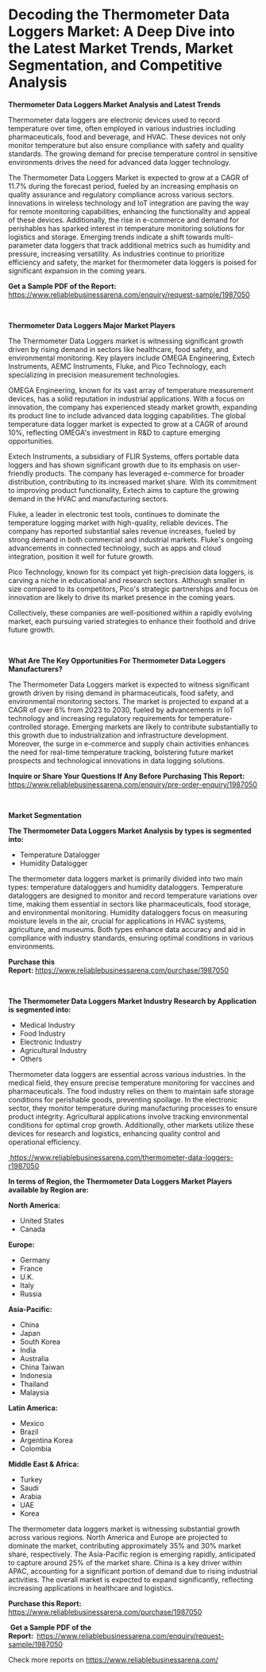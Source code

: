 <p><h1>Decoding the Thermometer Data Loggers Market: A Deep Dive into the Latest Market Trends, Market Segmentation, and Competitive Analysis</h1></p><p><strong>Thermometer Data Loggers Market Analysis and Latest Trends</strong></p>
<p><p>Thermometer data loggers are electronic devices used to record temperature over time, often employed in various industries including pharmaceuticals, food and beverage, and HVAC. These devices not only monitor temperature but also ensure compliance with safety and quality standards. The growing demand for precise temperature control in sensitive environments drives the need for advanced data logger technology.</p><p>The Thermometer Data Loggers Market is expected to grow at a CAGR of 11.7% during the forecast period, fueled by an increasing emphasis on quality assurance and regulatory compliance across various sectors. Innovations in wireless technology and IoT integration are paving the way for remote monitoring capabilities, enhancing the functionality and appeal of these devices. Additionally, the rise in e-commerce and demand for perishables has sparked interest in temperature monitoring solutions for logistics and storage. Emerging trends indicate a shift towards multi-parameter data loggers that track additional metrics such as humidity and pressure, increasing versatility. As industries continue to prioritize efficiency and safety, the market for thermometer data loggers is poised for significant expansion in the coming years.</p></p>
<p><strong>Get a Sample PDF of the Report:&nbsp;</strong> <a href="https://www.reliablebusinessarena.com/enquiry/request-sample/1987050?utm_campaign=2928&utm_medium=2&utm_source=Github&utm_content=ia&utm_term=10042025&utm_id=thermometer-data-loggers">https://www.reliablebusinessarena.com/enquiry/request-sample/1987050</a></p>
<p>&nbsp;</p>
<p><strong>Thermometer Data Loggers Major Market Players</strong></p>
<p><p>The Thermometer Data Loggers market is witnessing significant growth driven by rising demand in sectors like healthcare, food safety, and environmental monitoring. Key players include OMEGA Engineering, Extech Instruments, AEMC Instruments, Fluke, and Pico Technology, each specializing in precision measurement technologies.</p><p>OMEGA Engineering, known for its vast array of temperature measurement devices, has a solid reputation in industrial applications. With a focus on innovation, the company has experienced steady market growth, expanding its product line to include advanced data logging capabilities. The global temperature data logger market is expected to grow at a CAGR of around 10%, reflecting OMEGA's investment in R&D to capture emerging opportunities.</p><p>Extech Instruments, a subsidiary of FLIR Systems, offers portable data loggers and has shown significant growth due to its emphasis on user-friendly products. The company has leveraged e-commerce for broader distribution, contributing to its increased market share. With its commitment to improving product functionality, Extech aims to capture the growing demand in the HVAC and manufacturing sectors.</p><p>Fluke, a leader in electronic test tools, continues to dominate the temperature logging market with high-quality, reliable devices. The company has reported substantial sales revenue increases, fueled by strong demand in both commercial and industrial markets. Fluke's ongoing advancements in connected technology, such as apps and cloud integration, position it well for future growth.</p><p>Pico Technology, known for its compact yet high-precision data loggers, is carving a niche in educational and research sectors. Although smaller in size compared to its competitors, Pico's strategic partnerships and focus on innovation are likely to drive its market presence in the coming years.</p><p>Collectively, these companies are well-positioned within a rapidly evolving market, each pursuing varied strategies to enhance their foothold and drive future growth.</p></p>
<p>&nbsp;</p>
<p><strong>What Are The Key Opportunities For Thermometer Data Loggers Manufacturers?</strong></p>
<p><p>The Thermometer Data Loggers market is expected to witness significant growth driven by rising demand in pharmaceuticals, food safety, and environmental monitoring sectors. The market is projected to expand at a CAGR of over 6% from 2023 to 2030, fueled by advancements in IoT technology and increasing regulatory requirements for temperature-controlled storage. Emerging markets are likely to contribute substantially to this growth due to industrialization and infrastructure development. Moreover, the surge in e-commerce and supply chain activities enhances the need for real-time temperature tracking, bolstering future market prospects and technological innovations in data logging solutions.</p></p>
<p><strong>Inquire or Share Your Questions If Any Before Purchasing This Report:</strong> <a href="https://www.reliablebusinessarena.com/enquiry/pre-order-enquiry/1987050?utm_campaign=2928&utm_medium=2&utm_source=Github&utm_content=ia&utm_term=10042025&utm_id=thermometer-data-loggers">https://www.reliablebusinessarena.com/enquiry/pre-order-enquiry/1987050</a></p>
<p>&nbsp;</p>
<p><strong>Market Segmentation</strong></p>
<p><strong>The Thermometer Data Loggers Market Analysis by types is segmented into:</strong></p>
<p><ul><li>Temperature Datalogger</li><li>Humidity Datalogger</li></ul></p>
<p><p>The thermometer data loggers market is primarily divided into two main types: temperature dataloggers and humidity dataloggers. Temperature dataloggers are designed to monitor and record temperature variations over time, making them essential in sectors like pharmaceuticals, food storage, and environmental monitoring. Humidity dataloggers focus on measuring moisture levels in the air, crucial for applications in HVAC systems, agriculture, and museums. Both types enhance data accuracy and aid in compliance with industry standards, ensuring optimal conditions in various environments.</p></p>
<p><strong>Purchase this Report:&nbsp;</strong><a href="https://www.reliablebusinessarena.com/purchase/1987050?utm_campaign=2928&utm_medium=2&utm_source=Github&utm_content=ia&utm_term=10042025&utm_id=thermometer-data-loggers">https://www.reliablebusinessarena.com/purchase/1987050</a></p>
<p>&nbsp;</p>
<p><strong>The Thermometer Data Loggers Market Industry Research by Application is segmented into:</strong></p>
<p><ul><li>Medical Industry</li><li>Food Industry</li><li>Electronic Industry</li><li>Agricultural Industry</li><li>Others</li></ul></p>
<p><p>Thermometer data loggers are essential across various industries. In the medical field, they ensure precise temperature monitoring for vaccines and pharmaceuticals. The food industry relies on them to maintain safe storage conditions for perishable goods, preventing spoilage. In the electronic sector, they monitor temperature during manufacturing processes to ensure product integrity. Agricultural applications involve tracking environmental conditions for optimal crop growth. Additionally, other markets utilize these devices for research and logistics, enhancing quality control and operational efficiency.</p></p>
<p><a href="https://www.reliablebusinessarena.com/thermometer-data-loggers-r1987050?utm_campaign=2928&utm_medium=2&utm_source=Github&utm_content=ia&utm_term=10042025&utm_id=thermometer-data-loggers">&nbsp;https://www.reliablebusinessarena.com/thermometer-data-loggers-r1987050</a></p>
<p><strong>In terms of Region, the Thermometer Data Loggers Market Players available by Region are:</strong></p>
<p>
    <p> <strong> North America: </strong>
        <ul>
            <li>United States</li>
            <li>Canada</li>
        </ul>
        </p> 
    <p> <strong> Europe: </strong>
        <ul>
            <li>Germany</li>
            <li>France</li>
            <li>U.K.</li>
            <li>Italy</li>
            <li>Russia</li>
        </ul>
        </p> 
    <p> <strong> Asia-Pacific: </strong>
        <ul>
            <li>China</li>
            <li>Japan</li>
            <li>South Korea</li>
            <li>India</li>
            <li>Australia</li>
            <li>China Taiwan</li>
            <li>Indonesia</li>
            <li>Thailand</li>
            <li>Malaysia</li>
        </ul>
        </p> 
    <p> <strong> Latin America: </strong>
        <ul>
            <li>Mexico</li>
            <li>Brazil</li>
            <li>Argentina Korea</li>
            <li>Colombia</li>
        </ul>
        </p> 
    <p> <strong> Middle East & Africa: </strong>
        <ul>
            <li>Turkey</li>
            <li>Saudi</li>
            <li>Arabia</li>
            <li>UAE</li>
            <li>Korea</li>
        </ul>
    </p>
    </p>
<p><p>The thermometer data loggers market is witnessing substantial growth across various regions. North America and Europe are projected to dominate the market, contributing approximately 35% and 30% market share, respectively. The Asia-Pacific region is emerging rapidly, anticipated to capture around 25% of the market share. China is a key driver within APAC, accounting for a significant portion of demand due to rising industrial activities. The overall market is expected to expand significantly, reflecting increasing applications in healthcare and logistics.</p></p>
<p><strong>Purchase this Report: </strong><a href="https://www.reliablebusinessarena.com/purchase/1987050?utm_campaign=2928&utm_medium=2&utm_source=Github&utm_content=ia&utm_term=10042025&utm_id=thermometer-data-loggers">https://www.reliablebusinessarena.com/purchase/1987050</a></p>
<p>&nbsp;<strong>Get a Sample PDF of the Report:&nbsp;&nbsp;</strong><a href="https://www.reliablebusinessarena.com/enquiry/request-sample/1987050?utm_campaign=2928&utm_medium=2&utm_source=Github&utm_content=ia&utm_term=10042025&utm_id=thermometer-data-loggers">https://www.reliablebusinessarena.com/enquiry/request-sample/1987050</a></p>
<p><strong></strong></p>
<p>Check more reports on <a href="https://www.reliablebusinessarena.com/?utm_campaign=2928&utm_medium=2&utm_source=Github&utm_content=ia&utm_term=10042025&utm_id=thermometer-data-loggers">https://www.reliablebusinessarena.com/</a></p>